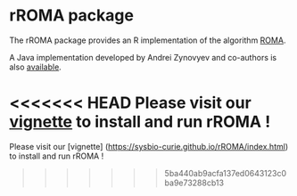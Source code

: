 # rROMA package

The rROMA package provides an R implementation of the algorithm [ROMA](http://journal.frontiersin.org/article/10.3389/fgene.2016.00018/full).

A Java implementation developed by Andrei Zynovyev and co-authors is also [available](https://github.com/sysbio-curie/Roma).

<<<<<<< HEAD
Please visit our [vignette](https://sysbio-curie.github.io/rROMA/index.html) to install and run rROMA ! 
=======
Please visit our [vignette] (https://sysbio-curie.github.io/rROMA/index.html) to install and run rROMA ! 
>>>>>>> 5ba440ab9acfa137ed0643123c0ba9e73288cb13
